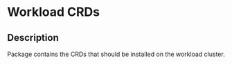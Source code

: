 # Workload CRDs

## Description
Package contains the CRDs that should be installed on the workload cluster.